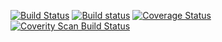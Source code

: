 [![Build Status](https://travis-ci.org/fingera/fingera_libc.svg?branch=master)](https://travis-ci.org/fingera/fingera_libc)
[![Build status](https://ci.appveyor.com/api/projects/status/eq5s21ojjh0f7byb/branch/master?svg=true)](https://ci.appveyor.com/project/fingera/fingera-libc/branch/master)
[![Coverage Status](https://coveralls.io/repos/github/fingera/fingera_libc/badge.svg)](https://coveralls.io/github/fingera/fingera_libc)
[![Coverity Scan Build Status](https://scan.coverity.com/projects/16573/badge.svg)](https://scan.coverity.com/projects/fingera-fingera_libc)